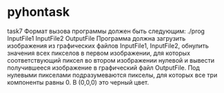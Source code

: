 # pyhontask
task7
Формат вызова программы должен быть следующим:
./prog InputFile1 InputFile2 OutputFile
Программа должна загрузить изображения из графических файлов
InputFile1, InputFile2, обнулить значения всех пикселов в первом изображении, для которых соответствующий пиксел во втором изображении нулевой и вывести получившееся изображение в графический файл
OutputFile. Под нулевыми пикселами подразумеваются пикселы, для которых все три компоненты равны 0.
В (0,0,0) это черный цвет.
